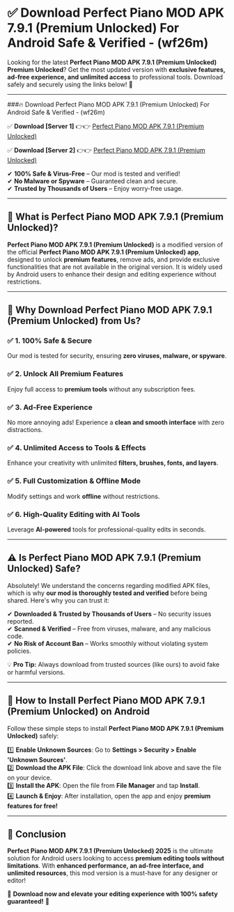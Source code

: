 
# ✅ Download Perfect Piano MOD APK 7.9.1 (Premium Unlocked) For Android Safe & Verified -  (wf26m) 

Looking for the latest **Perfect Piano MOD APK 7.9.1 (Premium Unlocked) Premium Unlocked**? Get the most updated version with **exclusive features, ad-free experience, and unlimited access** to professional tools. Download safely and securely using the links below! 🚀  

---

###🔥 Download Perfect Piano MOD APK 7.9.1 (Premium Unlocked) For Android Safe & Verified -  (wf26m)  

✅ **Download [Server 1]** 👉👉 [Perfect Piano MOD APK 7.9.1 (Premium Unlocked) ](https://apkcomod.com?title=Perfect_Piano_MOD_APK_7.9.1_(Premium_Unlocked))  

✅ **Download [Server 2]** 👉👉 [Perfect Piano MOD APK 7.9.1 (Premium Unlocked) ](https://apkcomod.com?title=Perfect_Piano_MOD_APK_7.9.1_(Premium_Unlocked))  

✔ **100% Safe & Virus-Free** – Our mod is tested and verified!  
✔ **No Malware or Spyware** – Guaranteed clean and secure.  
✔ **Trusted by Thousands of Users** – Enjoy worry-free usage.  

---

## 📌 What is Perfect Piano MOD APK 7.9.1 (Premium Unlocked)?  

**Perfect Piano MOD APK 7.9.1 (Premium Unlocked)** is a modified version of the official **Perfect Piano MOD APK 7.9.1 (Premium Unlocked) app**, designed to unlock **premium features**, remove ads, and provide exclusive functionalities that are not available in the original version. It is widely used by Android users to enhance their design and editing experience without restrictions.  

---

## 🌟 Why Download Perfect Piano MOD APK 7.9.1 (Premium Unlocked) from Us?  

### ✅ 1. 100% Safe & Secure  
Our mod is tested for security, ensuring **zero viruses, malware, or spyware**.  

### ✅ 2. Unlock All Premium Features  
Enjoy full access to **premium tools** without any subscription fees.  

### ✅ 3. Ad-Free Experience  
No more annoying ads! Experience a **clean and smooth interface** with zero distractions.  

### ✅ 4. Unlimited Access to Tools & Effects  
Enhance your creativity with unlimited **filters, brushes, fonts, and layers**.  

### ✅ 5. Full Customization & Offline Mode  
Modify settings and work **offline** without restrictions.  

### ✅ 6. High-Quality Editing with AI Tools  
Leverage **AI-powered** tools for professional-quality edits in seconds.  

---

## ⚠️ Is Perfect Piano MOD APK 7.9.1 (Premium Unlocked) Safe?  

Absolutely! We understand the concerns regarding modified APK files, which is why **our mod is thoroughly tested and verified** before being shared. Here's why you can trust it:  

✔ **Downloaded & Trusted by Thousands of Users** – No security issues reported.  
✔ **Scanned & Verified** – Free from viruses, malware, and any malicious code.  
✔ **No Risk of Account Ban** – Works smoothly without violating system policies.  

💡 **Pro Tip:** Always download from trusted sources (like ours) to avoid fake or harmful versions.  

---

## 📲 How to Install Perfect Piano MOD APK 7.9.1 (Premium Unlocked) on Android  

Follow these simple steps to install **Perfect Piano MOD APK 7.9.1 (Premium Unlocked)** safely:  

1️⃣ **Enable Unknown Sources**: Go to **Settings > Security > Enable 'Unknown Sources'**.  
2️⃣ **Download the APK File**: Click the download link above and save the file on your device.  
3️⃣ **Install the APK**: Open the file from **File Manager** and tap **Install**.  
4️⃣ **Launch & Enjoy**: After installation, open the app and enjoy **premium features for free!**  

---

## 🚀 Conclusion  

**Perfect Piano MOD APK 7.9.1 (Premium Unlocked) 2025** is the ultimate solution for Android users looking to access **premium editing tools without limitations**. With **enhanced performance, an ad-free interface, and unlimited resources**, this mod version is a must-have for any designer or editor!  

🔻 **Download now and elevate your editing experience with 100% safety guaranteed!** 🔻  

